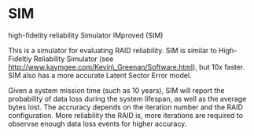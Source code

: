 # SIM
high-fidelity reliability Simulator IMproved (SIM)

This is a simulator for evaluating RAID reliability.
SIM is similar to High-Fideltiy Reliability Simulator (see http://www.kaymgee.com/Kevin\_Greenan/Software.html), but 10x faster.
SIM also has a more accurate Latent Sector Error model.

Given a system mission time (such as 10 years), SIM will report the probability of data loss during the system lifespan, as well as the average bytes lost. 
The accruracy depends on the iteration number and the RAID configuration.
More reliability the RAID is, more iterations are required to observse enough data loss events for higher accuracy.

